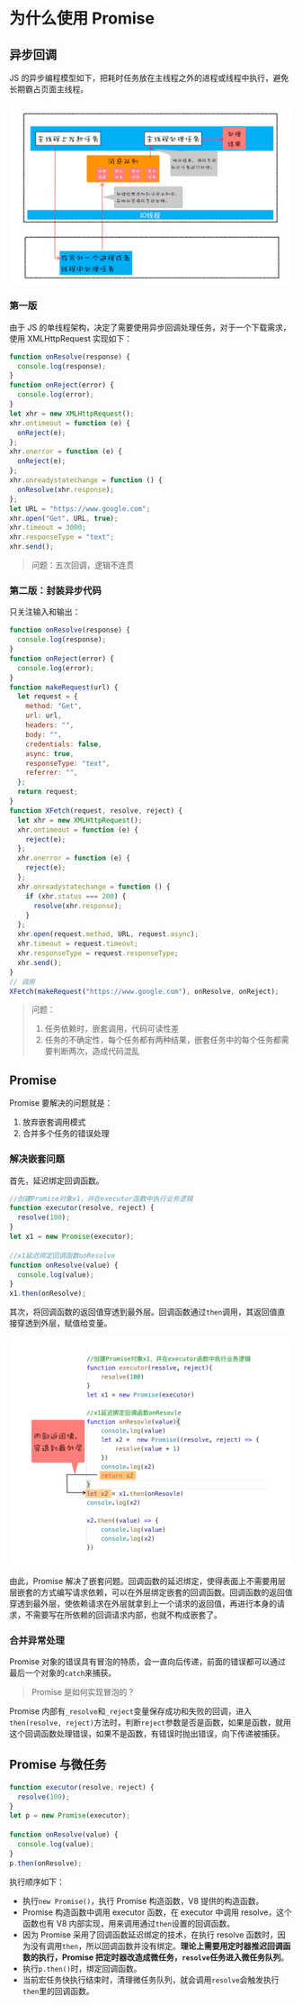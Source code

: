 # 为什么使用 Promise

## 异步回调

JS 的异步编程模型如下，把耗时任务放在主线程之外的进程或线程中执行，避免长期霸占页面主线程。

![img](assets/01e40e30db7e8a91eb70ce02fd8a6985.png)

### 第一版

由于 JS 的单线程架构，决定了需要使用异步回调处理任务，对于一个下载需求，使用 XMLHttpRequest 实现如下：

```js
function onResolve(response) {
  console.log(response);
}
function onReject(error) {
  console.log(error);
}
let xhr = new XMLHttpRequest();
xhr.ontimeout = function (e) {
  onReject(e);
};
xhr.onerror = function (e) {
  onReject(e);
};
xhr.onreadystatechange = function () {
  onResolve(xhr.response);
};
let URL = "https://www.google.com";
xhr.open("Get", URL, true);
xhr.timeout = 3000;
xhr.responseType = "text";
xhr.send();
```

> 问题：五次回调，逻辑不连贯

### 第二版：封装异步代码

只关注输入和输出：

```js
function onResolve(response) {
  console.log(response);
}
function onReject(error) {
  console.log(error);
}
function makeRequest(url) {
  let request = {
    method: "Get",
    url: url,
    headers: "",
    body: "",
    credentials: false,
    async: true,
    responseType: "text",
    referrer: "",
  };
  return request;
}
function XFetch(request, resolve, reject) {
  let xhr = new XMLHttpRequest();
  xhr.ontimeout = function (e) {
    reject(e);
  };
  xhr.onerror = function (e) {
    reject(e);
  };
  xhr.onreadystatechange = function () {
    if (xhr.status === 200) {
      resolve(xhr.response);
    }
  };
  xhr.open(request.method, URL, request.async);
  xhr.timeout = request.timeout;
  xhr.responseType = request.responseType;
  xhr.send();
}
// 调用
XFetch(makeRequest("https://www.google.com"), onResolve, onReject);
```

> 问题：
>
> 1. 任务依赖时，嵌套调用，代码可读性差
> 2. 任务的不确定性，每个任务都有两种结果，嵌套任务中的每个任务都需要判断两次，造成代码混乱

## Promise

Promise 要解决的问题就是：

1. 放弃嵌套调用模式
2. 合并多个任务的错误处理

### 解决嵌套问题

首先，延迟绑定回调函数。

```js
//创建Promise对象x1，并在executor函数中执行业务逻辑
function executor(resolve, reject) {
  resolve(100);
}
let x1 = new Promise(executor);

//x1延迟绑定回调函数onResolve
function onResolve(value) {
  console.log(value);
}
x1.then(onResolve);
```

其次，将回调函数的返回值穿透到最外层。回调函数通过`then`调用，其返回值直接穿透到外层，赋值给变量。

![img](assets/efcc4fcbebe75b4f6e92c89b968b4a7f.png)

由此，Promise 解决了嵌套问题。回调函数的延迟绑定，使得表面上不需要用层层嵌套的方式编写请求依赖，可以在外层绑定嵌套的回调函数。回调函数的返回值穿透到最外层，使依赖请求在外层就拿到上一个请求的返回值，再进行本身的请求，不需要写在所依赖的回调请求内部，也就不构成嵌套了。

### 合并异常处理

Promise 对象的错误具有冒泡的特质，会一直向后传递，前面的错误都可以通过最后一个对象的`catch`来捕获。

> Promise 是如何实现冒泡的？

Promise 内部有`_resolve`和`_reject`变量保存成功和失败的回调，进入`then(resolve, reject)`方法时，判断`reject`参数是否是函数，如果是函数，就用这个回调函数处理错误，如果不是函数，有错误时抛出错误，向下传递被捕获。

## Promise 与微任务

```js
function executor(resolve, reject) {
  resolve(100);
}
let p = new Promise(executor);

function onResolve(value) {
  console.log(value);
}
p.then(onResolve);
```

执行顺序如下：

- 执行`new Promise()`，执行 Promise 构造函数，V8 提供的构造函数。
- Promise 构造函数中调用 executor 函数，在 executor 中调用 resolve，这个函数也有 V8 内部实现，用来调用通过`then`设置的回调函数。
- 因为 Promise 采用了回调函数延迟绑定的技术，在执行 resolve 函数时，因为没有调用`then`，所以回调函数并没有绑定。**理论上需要用定时器推迟回调函数的执行，Promise 把定时器改造成微任务，`resolve`任务进入微任务队列**。
- 执行`p.then()`时，绑定回调函数。
- 当前宏任务快执行结束时，清理微任务队列，就会调用`resolve`会触发执行`then`里的回调函数。

